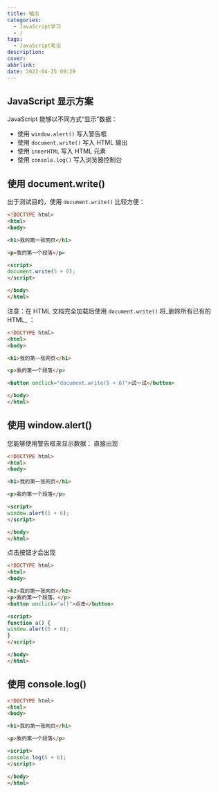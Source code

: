 ```yaml
---
title: 输出
categories:
  - JavaScript学习
  - /
tags:
  - JavaScript笔记
description: 
cover: 
abbrlink: 
date: 2022-04-25 09:29
---
```


## JavaScript 显示方案

JavaScript 能够以不同方式“显示”数据：

-   使用 `window.alert()` 写入警告框
-   使用 `document.write()` 写入 HTML 输出
-   使用 `innerHTML` 写入 HTML 元素
-   使用 `console.log()` 写入浏览器控制台

## 使用 document.write()
出于测试目的，使用 `document.write()` 比较方便：
```html
<!DOCTYPE html>
<html>
<body>

<h1>我的第一张网页</h1>

<p>我的第一个段落</p>

<script>
document.write(5 + 6);
</script>

</body>
</html>
```
注意：在 HTML 文档完全加载后使用 `document.write()` 将_删除所有已有的 HTML_ ：
```html
<!DOCTYPE html>
<html>
<body>

<h1>我的第一张网页</h1>

<p>我的第一个段落</p>

<button onclick="document.write(5 + 6)">试一试</button>

</body>
</html>
```

## 使用 window.alert()
您能够使用警告框来显示数据：
直接出现
```html
<!DOCTYPE html>
<html>
<body>

<h1>我的第一张网页</h1>

<p>我的第一个段落</p>

<script>
window.alert(5 + 6);
</script>

</body>
</html>
```

点击按钮才会出现
```html
<!DOCTYPE html>
<html>
<body>

<h2>我的第一张网页</h2>
<p>我的第一个段落。</p>
<button onclick="a()">点击</button>

<script>
function a() {
window.alert(5 + 6);
}
</script>

</body>
</html>

```

## 使用 console.log()
```html
<!DOCTYPE html>
<html>
<body>

<h1>我的第一张网页</h1>

<p>我的第一个段落</p>

<script>
console.log(5 + 6);
</script>

</body>
</html>
```